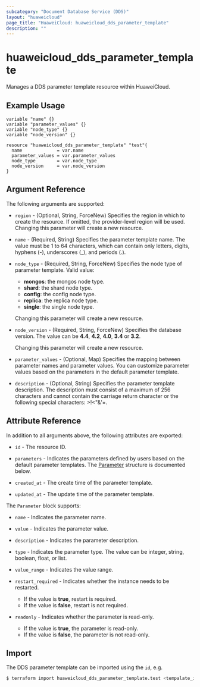 ```yaml
---
subcategory: "Document Database Service (DDS)"
layout: "huaweicloud"
page_title: "HuaweiCloud: huaweicloud_dds_parameter_template"
description: ""
---
```


# huaweicloud_dds_parameter_template

Manages a DDS parameter template resource within HuaweiCloud.

## Example Usage

```hcl
variable "name" {}
variable "parameter_values" {}
variable "node_type" {}
variable "node_version" {}

resource "huaweicloud_dds_parameter_template" "test"{
  name             = var.name
  parameter_values = var.parameter_values
  node_type        = var.node_type
  node_version     = var.node_version
}
```

## Argument Reference

The following arguments are supported:

* `region` - (Optional, String, ForceNew) Specifies the region in which to create the resource.
  If omitted, the provider-level region will be used. Changing this parameter will create a new resource.

* `name` - (Required, String) Specifies the parameter template name.
  The value must be 1 to 64 characters, which can contain only letters, digits, hyphens (-),
  underscores (_), and periods (.).

* `node_type` - (Required, String, ForceNew) Specifies the node type of parameter template. Valid value:
  + **mongos**: the mongos node type.
  + **shard**: the shard node type.
  + **config**: the config node type.
  + **replica**: the replica node type.
  + **single**: the single node type.

  Changing this parameter will create a new resource.

* `node_version` - (Required, String, ForceNew) Specifies the database version.
  The value can be **4.4**, **4.2**, **4.0**, **3.4** or **3.2**.

  Changing this parameter will create a new resource.

* `parameter_values` - (Optional, Map) Specifies the mapping between parameter names and parameter values.
  You can customize parameter values based on the parameters in the default parameter template.

* `description` - (Optional, String) Specifies the parameter template description.
  The description must consist of a maximum of 256 characters and cannot contain the carriage
  return character or the following special characters: >!<"&'=.

## Attribute Reference

In addition to all arguments above, the following attributes are exported:

* `id` - The resource ID.

* `parameters` - Indicates the parameters defined by users based on the default parameter templates.
  The [Parameter](#DdsParameterTemplate_Parameter) structure is documented below.

* `created_at` - The create time of the parameter template.

* `updated_at` - The update time of the parameter template.

<a name="DdsParameterTemplate_Parameter"></a>
The `Parameter` block supports:

* `name` - Indicates the parameter name.

* `value` - Indicates the parameter value.

* `description` - Indicates the parameter description.

* `type` - Indicates the parameter type. The value can be integer, string, boolean, float, or list.

* `value_range` - Indicates the value range.

* `restart_required` - Indicates whether the instance needs to be restarted.
  + If the value is **true**, restart is required.
  + If the value is **false**, restart is not required.

* `readonly` - Indicates whether the parameter is read-only.
  + If the value is **true**, the parameter is read-only.
  + If the value is **false**, the parameter is not read-only.

## Import

The DDS parameter template can be imported using the `id`, e.g.

```bash
$ terraform import huaweicloud_dds_parameter_template.test <tempalate_id>
```
